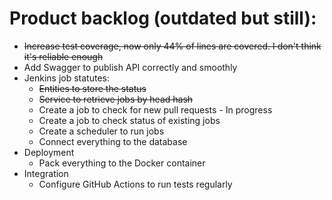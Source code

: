 Product backlog (outdated but still):
=

* ~~Increase test coverage, now only 44% of lines are covered. I don't think it's reliable enough~~
* Add Swagger to publish API correctly and smoothly
* Jenkins job statutes:
  * ~~Entities to store the status~~
  * ~~Service to retrieve jobs by head hash~~
  * Create a job to check for new pull requests - In progress
  * Create a job to check status of existing jobs
  * Create a scheduler to run jobs
  * Connect everything to the database
* Deployment
  * Pack everything to the Docker container
* Integration
  * Configure GitHub Actions to run tests regularly
